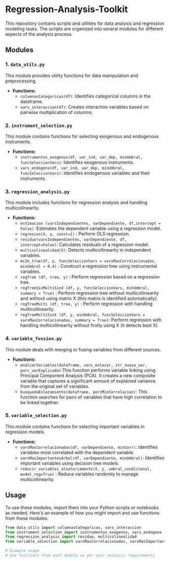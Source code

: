 # Regression-Analysis-Toolkit

This repository contains scripts and utilities for data analysis and regression modeling tasks. The scripts are organized into several modules for different aspects of the analysis process.

## Modules

### 1. `data_utils.py`

This module provides utility functions for data manipulation and preprocessing.

- **Functions:**
  - `columnasCategoricas(df)`: Identifies categorical columns in the dataframe.
  - `vars_interaccion(df)`: Creates interaction variables based on pairwise multiplication of columns.

### 2. `instrument_selection.py`

This module contains functions for selecting exogenous and endogenous instruments.

- **Functions:**
  - `instrumentos_exogenos(df, var_ind, var_dep, minUmbral, funcSeleccionVars)`: Identifies exogenous instruments.
  - `vars_endogena(df, var_ind, var_dep, minUmbral, funcSeleccionVars)`: Identifies endogenous variables and their instruments.

### 3. `regression_analysis.py`

This module includes functions for regression analysis and handling multicollinearity.

- **Functions:**
  - `estimacion (varsIndependientes, varDependiente, df,intercept = False)` :Estimates the dependent variable using a regression model.
  - `regresion(X, y, const=1)` : Perform OLS regression.
  - `residuo(varsIndependientes, varDependiente, df, intercept=False)`: Calculates residuals of a regression model.
  - `multicolinealidad(X)`: Detects multicollinearity in independent variables.
  - `mc2e_tree(df, y, funcSeleccionVars = varsMasCorrelacionadas, minUmbral = 0.4)` : Construct a regression tree using instrumental variables. 
  - `regTree (df, tree, y)` : Perform regression based on a regression tree.
  - `regTreeSinMultiSinX (df, y, funcSeleccionVars, minUmbral, summary = True)` : Perform regression tree without multicollinearity and without using matrix X (this matrix is identified automatically).
  - `regTreeMulti (df, tree, y)` : Perform regression with handling multicollinearity.
  - `regTreeMultiSinX (df, y, minUmbral, funcSeleccionVars = varsMasCorrelacionadas, summary = True)`: Perform regression with handling multicollinearity without firstly using X (it detects best X)

### 4. `variable_fussion.py`

This module deals with merging or fusing variables from different sources.

- **Functions:**
  - `enalzarVariables(dataframe, vars_enlazar, str_nueva_var, porc_varExplicada)`:This function performs variable linking using Principal Component Analysis (PCA).
    It creates a new composite variable that captures a significant amount of explained variance
    from the original set of variables.
  - `busquedaEnlazamiento(dataframe, porcMinCorrelacion)`: This function searches for pairs of variables that have high correlation to be linked together.


### 5. `variable_selection.py`

This module contains functions for selecting important variables in regression models.

- **Functions:**
  - `varsMasCorrelacionadas(df, varDependiente, minCorr)`: Identifies variables most correlated with the dependent variable.
  - `varsMasImportantesArbol(df, varDependiente, minUmbral)`: Identifies important variables using decision tree models.
  - `reducir_variables_aleatoriamente(X, y, umbral_condicional, model_reg=True)` : Reduce variables randomly to manage multicollinearity.

## Usage

To use these modules, import them into your Python scripts or notebooks as needed. Here's an example of how you might import and use functions from these modules:

```python
from data_utils import columnasCategoricas, vars_interaccion
from instrument_selection import instrumentos_exogenos, vars_endogena
from regression_analysis import residuo, multicolinealidad
from variable_selection import varsMasCorrelacionadas, varsMasImportantesArbol

# Example usage
# Use functions from each module as per your analysis requirements
